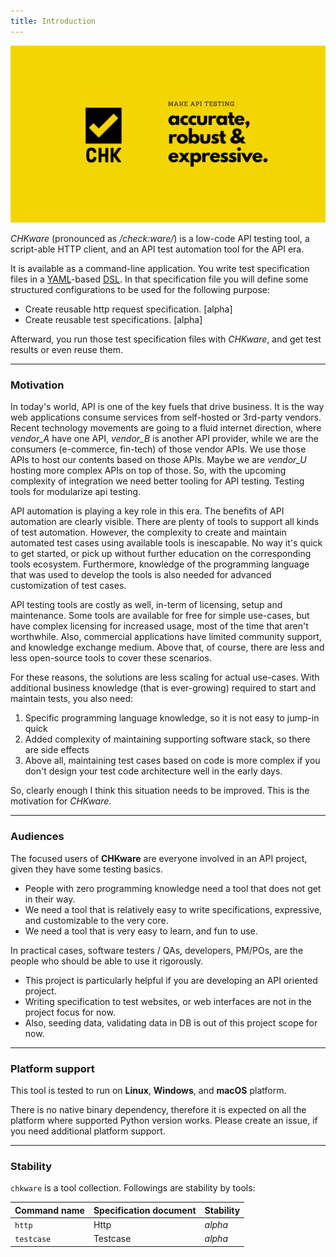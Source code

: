 ```yaml
---
title: Introduction
---
```


![CHKware | Low-code API quality testing, and automation toolbox](./assets/github-hero-01.png)


*CHKware* (pronounced as */check:ware/*) is a low-code API testing tool, a script-able HTTP client, and an API test automation tool for the API era.

It is available as a command-line application. You write test specification files in a [YAML](https://yaml.org/)-based [DSL](https://en.wikipedia.org/wiki/Domain-specific_language). In that specification file you will define some structured configurations to be used for the following purpose:

- Create reusable http request specification. [alpha]
- Create reusable test specifications. [alpha]

Afterward, you run those test specification files with *CHKware*, and get test results or even reuse them.

---
### Motivation

In today's world, API is one of the key fuels that drive business. It is the way web applications consume services from self-hosted or 3rd-party vendors. Recent technology movements are going to a fluid internet direction, where *vendor_A* have one API, *vendor_B* is another API provider, while we are the consumers (e-commerce, fin-tech) of those vendor APIs. We use those APIs to host our contents based on those APIs. Maybe we are *vendor_U* hosting more complex APIs on top of those. So, with the upcoming complexity of integration we need better tooling for API testing. Testing tools for modularize api testing.

API automation is playing a key role in this era. The benefits of API automation are clearly visible. There are plenty of tools to support all kinds of test automation. However, the complexity to create and maintain automated test cases using available tools is inescapable. No way it's quick to get started, or pick up without further education on the corresponding tools ecosystem. Furthermore, knowledge of the programming language that was used to develop the tools is also needed for advanced customization of test cases.

API testing tools are costly as well, in-term of licensing, setup and maintenance. Some tools are available for free for simple use-cases, but have complex licensing for increased usage, most of the time that aren't worthwhile. Also, commercial applications have limited community support, and knowledge exchange medium. Above that, of course, there are less and less open-source tools to cover these scenarios.

For these reasons, the solutions are less scaling for actual use-cases. With additional business knowledge (that is ever-growing) required to start and maintain tests, you also need:

1. Specific programming language knowledge, so it is not easy to jump-in quick
2. Added complexity of maintaining supporting software stack, so there are side effects 
3. Above all, maintaining test cases based on code is more complex if you don't design your test code architecture well in the early days.

So, clearly enough I think this situation needs to be improved. This is the motivation for *CHKware*.

---

### Audiences

The focused users of **CHKware** are everyone involved in an API project, given they have some testing basics. 

- People with zero programming knowledge need a tool that does not get in their way. 
- We need a tool that is relatively easy to write specifications, expressive, and customizable to the very core. 
- We need a tool that is very easy to learn, and fun to use.

In practical cases, software testers / QAs, developers, PM/POs, are the people who should be able to use it rigorously.

- This project is particularly helpful if you are developing an API oriented project.
- Writing specification to test websites, or web interfaces are not in the project focus for now.
- Also, seeding data, validating data in DB is out of this project scope for now.

---

### Platform support

This tool is tested to run on **Linux**, **Windows**, and **macOS** platform.

There is no native binary dependency, therefore it is expected on all the platform where supported Python version works. Please create an issue, if you need additional platform support.

---

### Stability

`chkware` is a tool collection. Followings are stability by tools:

Command name | Specification document | Stability
---|---|---
`http`| Http | _alpha_
`testcase`| Testcase | _alpha_
